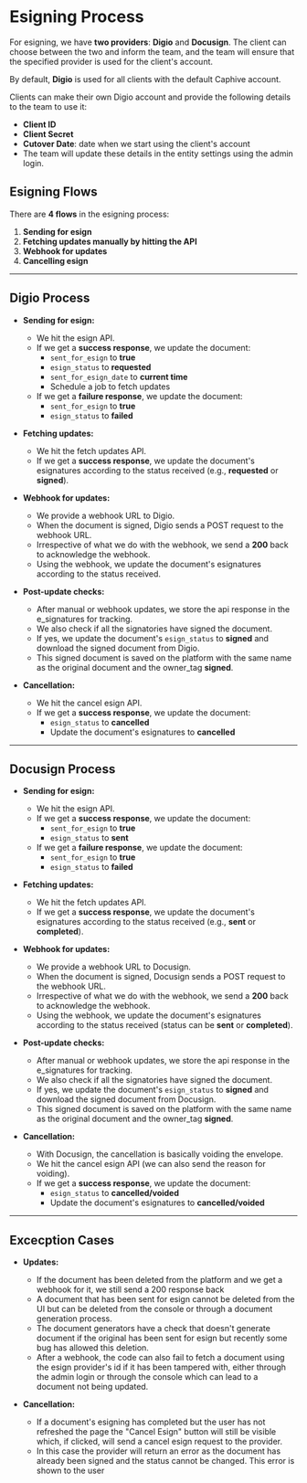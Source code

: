 # Esigning Process

For esigning, we have **two providers**: **Digio** and **Docusign**. The client can choose between the two and inform the team, and the team will ensure that the specified provider is used for the client's account.

By default, **Digio** is used for all clients with the default Caphive account.

Clients can make their own Digio account and provide the following details to the team to use it:

- **Client ID**
- **Client Secret**
- **Cutover Date**: date when we start using the client's account
- The team will update these details in the entity settings using the admin login.

## Esigning Flows

There are **4 flows** in the esigning process:

1. **Sending for esign**
2. **Fetching updates manually by hitting the API**
3. **Webhook for updates**
4. **Cancelling esign**

---

## Digio Process

- **Sending for esign:**

  - We hit the esign API.
  - If we get a **success response**, we update the document:
    - `sent_for_esign` to **true**
    - `esign_status` to **requested**
    - `sent_for_esign_date` to **current time**
    - Schedule a job to fetch updates
  - If we get a **failure response**, we update the document:
    - `sent_for_esign` to **true**
    - `esign_status` to **failed**

- **Fetching updates:**

  - We hit the fetch updates API.
  - If we get a **success response**, we update the document's esignatures according to the status received (e.g., **requested** or **signed**).

- **Webhook for updates:**

  - We provide a webhook URL to Digio.
  - When the document is signed, Digio sends a POST request to the webhook URL.
  - Irrespective of what we do with the webhook, we send a **200** back to acknowledge the webhook.
  - Using the webhook, we update the document's esignatures according to the status received.

- **Post-update checks:**

  - After manual or webhook updates, we store the api response in the e_signatures for tracking.
  - We also check if all the signatories have signed the document.
  - If yes, we update the document's `esign_status` to **signed** and download the signed document from Digio.
  - This signed document is saved on the platform with the same name as the original document and the owner_tag **signed**.

- **Cancellation:**
  - We hit the cancel esign API.
  - If we get a **success response**, we update the document:
    - `esign_status` to **cancelled**
    - Update the document's esignatures to **cancelled**

---

## Docusign Process

- **Sending for esign:**

  - We hit the esign API.
  - If we get a **success response**, we update the document:
    - `sent_for_esign` to **true**
    - `esign_status` to **sent**
  - If we get a **failure response**, we update the document:
    - `sent_for_esign` to **true**
    - `esign_status` to **failed**

- **Fetching updates:**

  - We hit the fetch updates API.
  - If we get a **success response**, we update the document's esignatures according to the status received (e.g., **sent** or **completed**).

- **Webhook for updates:**

  - We provide a webhook URL to Docusign.
  - When the document is signed, Docusign sends a POST request to the webhook URL.
  - Irrespective of what we do with the webhook, we send a **200** back to acknowledge the webhook.
  - Using the webhook, we update the document's esignatures according to the status received (status can be **sent** or **completed**).

- **Post-update checks:**

  - After manual or webhook updates, we store the api response in the e_signatures for tracking.
  - We also check if all the signatories have signed the document.
  - If yes, we update the document's `esign_status` to **signed** and download the signed document from Docusign.
  - This signed document is saved on the platform with the same name as the original document and the owner_tag **signed**.

- **Cancellation:**

  - With Docusign, the cancellation is basically voiding the envelope.
  - We hit the cancel esign API (we can also send the reason for voiding).
  - If we get a **success response**, we update the document:
    - `esign_status` to **cancelled/voided**
    - Update the document's esignatures to **cancelled/voided**

---

## Excecption Cases

- **Updates:**

  - If the document has been deleted from the platform and we get a webhook for it, we still send a 200 response back
  - A document that has been sent for esign cannot be deleted from the UI but can be deleted from the console or through a document generation process.
  - The document generators have a check that doesn't generate document if the original has been sent for esign but recently some bug has allowed this deletion.
  - After a webhook, the code can also fail to fetch a document using the esign provider's id if it has been tampered with, either through the admin login or through the console which can lead to a document not being updated.

- **Cancellation:**

  - If a document's esigning has completed but the user has not refreshed the page the "Cancel Esign" button will still be visible which, if clicked, will send a cancel esign request to the provider.
  - In this case the provider will return an error as the document has already been signed and the status cannot be changed. This error is shown to the user
